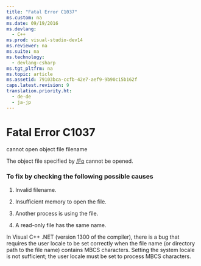 ```yaml
---
title: "Fatal Error C1037"
ms.custom: na
ms.date: 09/19/2016
ms.devlang: 
  - C++
ms.prod: visual-studio-dev14
ms.reviewer: na
ms.suite: na
ms.technology: 
  - devlang-csharp
ms.tgt_pltfrm: na
ms.topic: article
ms.assetid: 79103bca-ccfb-42e7-aef9-9b90c15b162f
caps.latest.revision: 9
translation.priority.ht: 
  - de-de
  - ja-jp
---
```

# Fatal Error C1037
cannot open object file filename  
  
 The object file specified by [/Fo](../Topic/-Fo%20\(Object%20File%20Name\).md) cannot be opened.  
  
### To fix by checking the following possible causes  
  
1.  Invalid filename.  
  
2.  Insufficient memory to open the file.  
  
3.  Another process is using the file.  
  
4.  A read-only file has the same name.  
  
 In Visual C++ .NET (version 1300 of the compiler), there is a bug that requires the user locale to be set correctly when the file name (or directory path to the file name) contains MBCS characters. Setting the system locale is not sufficient; the user locale must be set to process MBCS characters.